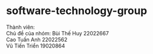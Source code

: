 # software-technology-group
Thành viên:<br>
Chủ đề của nhóm: 
Bùi Thế Huy 22022667 <br>
Cao Tuấn Anh 22022562 <br>
Vũ Tiến Triển 19020864 
